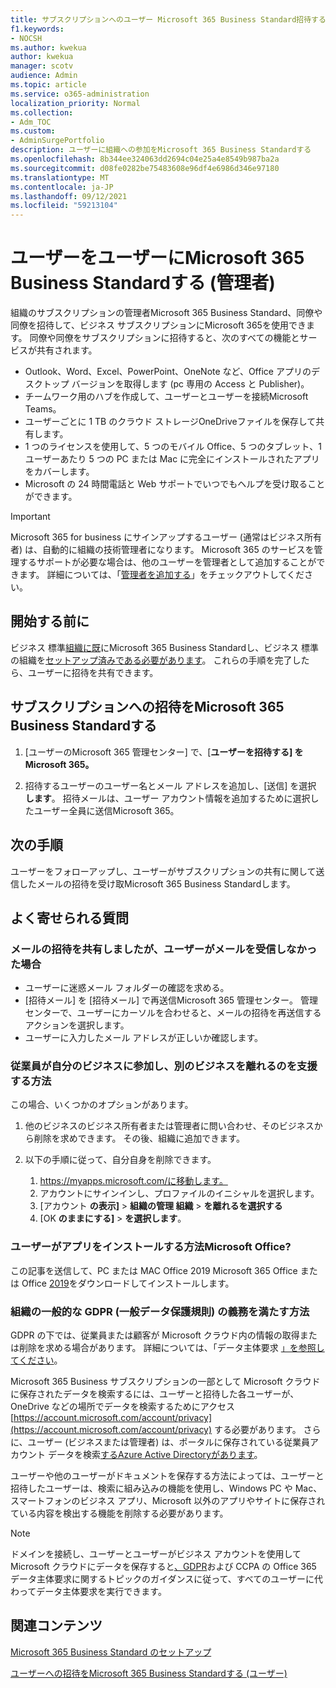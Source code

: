 ```yaml
---
title: サブスクリプションへのユーザー Microsoft 365 Business Standard招待する
f1.keywords:
- NOCSH
ms.author: kwekua
author: kwekua
manager: scotv
audience: Admin
ms.topic: article
ms.service: o365-administration
localization_priority: Normal
ms.collection:
- Adm_TOC
ms.custom:
- AdminSurgePortfolio
description: ユーザーに組織への参加をMicrosoft 365 Business Standardする
ms.openlocfilehash: 8b344ee324063dd2694c04e25a4e8549b987ba2a
ms.sourcegitcommit: d08fe0282be75483608e96df4e6986d346e97180
ms.translationtype: MT
ms.contentlocale: ja-JP
ms.lasthandoff: 09/12/2021
ms.locfileid: "59213104"
---
```

# <a name="invite-users-to-microsoft-365-business-standard-admin"></a>ユーザーをユーザーにMicrosoft 365 Business Standardする (管理者)

組織のサブスクリプションの管理者Microsoft 365 Business Standard、同僚や同僚を招待して、ビジネス サブスクリプションにMicrosoft 365を使用できます。 同僚や同僚をサブスクリプションに招待すると、次のすべての機能とサービスが共有されます。

- Outlook、Word、Excel、PowerPoint、OneNote など、Office アプリのデスクトップ バージョンを取得します (pc 専用の Access と Publisher)。
- チームワーク用のハブを作成して、ユーザーとユーザーを接続Microsoft Teams。
- ユーザーごとに 1 TB のクラウド ストレージOneDriveファイルを保存して共有します。
- 1 つのライセンスを使用して、5 つのモバイル Office、5 つのタブレット、1 ユーザーあたり 5 つの PC または Mac に完全にインストールされたアプリをカバーします。
- Microsoft の 24 時間電話と Web サポートでいつでもヘルプを受け取ることができます。

> [!IMPORTANT]
> Microsoft 365 for business にサインアップするユーザー (通常はビジネス所有者) は、自動的に組織の技術管理者になります。 Microsoft 365 のサービスを管理するサポートが必要な場合は、他のユーザーを管理者として追加することができます。 詳細については、「[管理者を追加する](../../business-video/add-admin.md)」をチェックアウトしてください。

## <a name="before-you-begin"></a>開始する前に

ビジネス 標準[組織に既](signup-business-standard.md)にMicrosoft 365 Business Standardし、ビジネス 標準の組織を[セットアップ済みである必要があります](../setup/setup-business-standard.md)。 これらの手順を完了したら、ユーザーに招待を共有できます。

## <a name="share-an-invitation-to-a-microsoft-365-business-standard-subscription"></a>サブスクリプションへの招待をMicrosoft 365 Business Standardする

1. [ユーザーのMicrosoft 365 管理センター] で、[**ユーザーを招待する] をMicrosoft 365。**

2. 招待するユーザーのユーザー名とメール アドレスを追加し、[送信] を選択 **します**。 招待メールは、ユーザー アカウント情報を追加するために選択したユーザー全員に送信Microsoft 365。

## <a name="next-steps"></a>次の手順

ユーザーをフォローアップし、ユーザーがサブスクリプションの共有に関して送信したメールの招待を受け取Microsoft 365 Business Standardします。

## <a name="frequently-asked-questions"></a>よく寄せられる質問

### <a name="i-shared-an-email-invite-but-the-user-didnt-receive-the-email"></a>メールの招待を共有しましたが、ユーザーがメールを受信しなかった場合

- ユーザーに迷惑メール フォルダーの確認を求める。
- [招待メール] を [招待メール] で再送信Microsoft 365 管理センター。 管理センターで、ユーザーにカーソルを合わせると、メールの招待を再送信するアクションを選択します。
- ユーザーに入力したメール アドレスが正しいか確認します。

### <a name="how-can-i-help-an-employee-join-my-business-and-leave-another-business"></a>従業員が自分のビジネスに参加し、別のビジネスを離れるのを支援する方法

この場合、いくつかのオプションがあります。  

1. 他のビジネスのビジネス所有者または管理者に問い合わせ、そのビジネスから削除を求めできます。 その後、組織に追加できます。  

2. 以下の手順に従って、自分自身を削除できます。

    1. https://myapps.microsoft.com/に移動します。
    2. アカウントにサインインし、プロファイルのイニシャルを選択します。
    3. [アカウント **の表示]**  >  **組織の管理 組織**  >  **を離れるを選択する**
    4. [OK **のままにする]**  >  **を選択します**。

### <a name="how-do-i-help-someone-install-microsoft-office"></a>ユーザーがアプリをインストールする方法Microsoft Office?

この記事を送信して、PC または MAC Office 2019 Microsoft 365 Office または Office [2019](https://support.microsoft.com/office/download-and-install-or-reinstall-microsoft-365-or-office-2019-on-a-pc-or-mac-4414eaaf-0478-48be-9c42-23adc4716658)をダウンロードしてインストールします。

### <a name="how-do-i-meet-common-gdpr-general-data-protection-regulation-obligations-for-my-organization"></a>組織の一般的な GDPR (一般データ保護規則) の義務を満たす方法

GDPR の下では、従業員または顧客が Microsoft クラウド内の情報の取得または削除を求める場合があります。 詳細については、「データ主体要求 [」を参照してください](/compliance/regulatory/gdpr-data-subject-requests)。

Microsoft 365 Business サブスクリプションの一部として Microsoft クラウドに保存されたデータを検索するには、ユーザーと招待した各ユーザーが、OneDrive などの場所でデータを検索するためにアクセス [https://account.microsoft.com/account/privacy](https://account.microsoft.com/account/privacy) する必要があります。  さらに、ユーザー (ビジネスまたは管理者) は、ポータルに保存されている従業員アカウント データを検索[するAzure Active Directoryがあります](/compliance/regulatory/gdpr-dsr-office365)。

ユーザーや他のユーザーがドキュメントを保存する方法によっては、ユーザーと招待したユーザーは、検索に組み込みの機能を使用し、Windows PC や Mac、スマートフォンのビジネス アプリ、Microsoft 以外のアプリやサイトに保存されている内容を検出する機能を削除する必要があります。

> [!NOTE]
> ドメインを接続し、ユーザーとユーザーがビジネス アカウントを使用して Microsoft クラウドにデータを保存すると[、GDPR](/compliance/regulatory/gdpr-dsr-office365)および CCPA の Office 365 データ主体要求に関するトピックのガイダンスに従って、すべてのユーザーに代わってデータ主体要求を実行できます。

## <a name="related-content"></a>関連コンテンツ

[Microsoft 365 Business Standard のセットアップ](../setup/setup-business-standard.md)

[ユーザーへの招待をMicrosoft 365 Business Standardする (ユーザー)](user-invite-business-standard.md)
